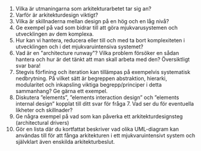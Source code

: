 1. Vilka är utmaningarna som arkitekturarbetet tar sig an?
2. Varför är arkitekturdesign viktigt?
3. Vilka är skillnaderna mellan design på en hög och en låg nivå?
4. Ge exempel på vad som bidrar till att göra mjukvarusystemen och utvecklingen av dem komplexa.
5. Hur kan vi hantera, reducera eller till och med ta bort komplexiteten i utvecklingen och i det mjukvaruintensiva systemet?
6. Vad är en "architecture runway"? Vilka problem försöker en sådan hantera och hur är det tänkt att man skall arbeta med den? Översiktligt svar bara!
7. Stegvis förfining och iteration kan tillämpas på exempelvis systematisk nedbrytning. På vilket sätt är begreppen abstraktion, hierarki, modularitet och inkapsling viktiga begrepp/principer i detta sammanhang? Ge gärna ett exempel.
8. Diskutera ”elements”, ”elements interaction design” och ”elements internal design” kopplat till ditt svar för fråga 7. Vad ser du för eventuella likheter och skillnader?
9. Ge några exempel på vad som kan påverka ett arkitekturdesignsteg (architectural drivers)
10. Gör en lista där du kortfattat beskriver vad olika UML-diagram kan användas till för att fånga arkitekturen i ett mjukvaruintensivt system och självklart även enskilda arkitekturbeslut.
